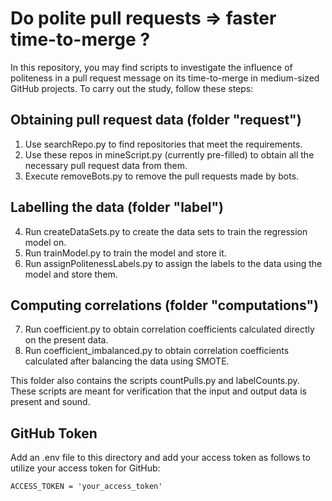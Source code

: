 # Do polite pull requests => faster time-to-merge ?

In this repository, you may find scripts to investigate the influence of politeness in a pull request message on its time-to-merge in medium-sized GitHub projects. To carry out the study, follow these steps:

## Obtaining pull request data (folder "request")

1. Use searchRepo.py to find repositories that meet the requirements.
2. Use these repos in mineScript.py (currently pre-filled) to obtain all the necessary pull request data from them.
3. Execute removeBots.py to remove the pull requests made by bots.

## Labelling the data (folder "label")

4. Run createDataSets.py to create the data sets to train the regression model on.
5. Run trainModel.py to train the model and store it.
6. Run assignPolitenessLabels.py to assign the labels to the data using the model and store them.

## Computing correlations (folder "computations")

7. Run coefficient.py to obtain correlation coefficients calculated directly on the present data.
8. Run coefficient_imbalanced.py to obtain correlation coefficients calculated after balancing the data using SMOTE.

This folder also contains the scripts countPulls.py and labelCounts.py. These scripts are meant for verification that the input and output data is present and sound.

## GitHub Token
Add an .env file to this directory and add your access token as follows to utilize your access token for GitHub:
```
ACCESS_TOKEN = 'your_access_token'
```
